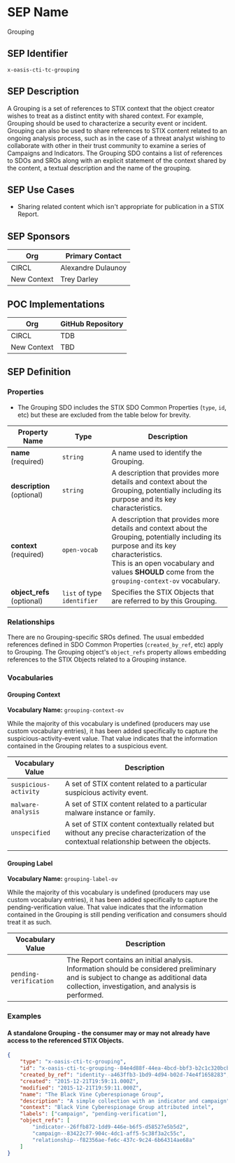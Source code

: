 # SEP Name
Grouping

## SEP Identifier
`x-oasis-cti-tc-grouping`

## SEP Description
A Grouping is a set of references to STIX context that the object
creator wishes to treat as a distinct entity with shared context. For
example, Grouping should be used to characterize a security event or
incident. Grouping can also be used to share references to STIX
content related to an ongoing analysis process, such as in the case of
a threat analyst wishing to collaborate with other in their trust
community to examine a series of Campaigns and Indicators. The
Grouping SDO contains a list of references to SDOs and SROs along with
an explicit statement of the context shared by the content, a textual
description and the name of the grouping.

## SEP Use Cases
* Sharing related content which isn't appropriate for publication in a
  STIX Report.

## SEP Sponsors
Org | Primary Contact
--- | ---------------
CIRCL | Alexandre Dulaunoy
New Context | Trey Darley

## POC Implementations
Org | GitHub Repository
--- | -----------------
CIRCL | TDB
New Context | TBD

## SEP Definition

### Properties
* The Grouping SDO includes the STIX SDO Common Properties (`type`,
  `id`, etc) but these are excluded from the table below for brevity.

| Property Name              | Type                        | Description                                                                                                                                                                                                                                     |
| -------------              | ----                        | -----------                                                                                                                                                                                                                                     |
| **name** (required)        | `string`                    | A name used to identify the Grouping.                                                                                                                                                                                                           |
| **description** (optional) | `string`                    | A description that provides more details and context about the Grouping, potentially including its purpose and its key characteristics.                                                                                                         |
| **context** (required)     | `open-vocab`                | A description that provides more details and context about the Grouping, potentially including its purpose and its key characteristics. <br /> This is an open vocabulary and values **SHOULD** come from the `grouping-context-ov` vocabulary. |
| **object_refs** (optional) | `list` of type `identifier` | Specifies the STIX Objects that are referred to by this Grouping.                                                                                                                                                
### Relationships
There are no Grouping-specific SROs defined. The usual embedded
references defined in SDO Common Properties (`created_by_ref`, etc)
apply to Grouping. The Grouping object's `object_refs` property allows embedding references to the STIX Objects related to a Grouping instance.

### Vocabularies

#### Grouping Context
**Vocabulary Name:** `grouping-context-ov`

While the majority of this vocabulary is undefined (producers may use
custom vocabulary entries), it has been added specifically to capture
the suspicious-activity-event value. That value indicates that the
information contained in the Grouping relates to a suspicious event.

| Vocabulary Value      | Description                                                                                                                             |
| -------------------   | -----------                                                                                                                             |
| `suspicious-activity` | A set of STIX content related to a particular suspicious activity event.                                                                |
| `malware-analysis`    | A set of STIX content related to a particular malware instance or family.                                                               |
| `unspecified`         | A set of STIX content contextually related but without any precise characterization of the contextual relationship between the objects. |
|                       |                                                                                                                                         |

#### Grouping Label
**Vocabulary Name:** `grouping-label-ov`

While the majority of this vocabulary is undefined (producers may use
custom vocabulary entries), it has been added specifically to capture
the pending-verification value. That value indicates that the
information contained in the Grouping is still pending verification
and consumers should treat it as such.

| Vocabulary Value       | Description                                                                                                                                                                             |
| -------------------    | -----------                                                                                                                                                                             |
| `pending-verification` | The Report contains an initial analysis. Information should be considered preliminary and is subject to change as additional data collection, investigation, and analysis is performed. |

### Examples

#### A standalone Grouping - the consumer may or may not already have access to the referenced STIX Objects.

```json
{
    "type": "x-oasis-cti-tc-grouping",
    "id": "x-oasis-cti-tc-grouping--84e4d88f-44ea-4bcd-bbf3-b2c1c320bcb3",
    "created_by_ref": "identity--a463ffb3-1bd9-4d94-b02d-74e4f1658283",
    "created": "2015-12-21T19:59:11.000Z",
    "modified": "2015-12-21T19:59:11.000Z",
    "name": "The Black Vine Cyberespionage Group",
    "description": "A simple collection with an indicator and campaign",
    "context": "Black Vine Cyberespionage Group attributed intel",
    "labels": ["campaign", "pending-verification"],
    "object_refs": [
        "indicator--26ffb872-1dd9-446e-b6f5-d58527e5b5d2",
        "campaign--83422c77-904c-4dc1-aff5-5c38f3a2c55c",
        "relationship--f82356ae-fe6c-437c-9c24-6b64314ae68a"
    ]
}
```
